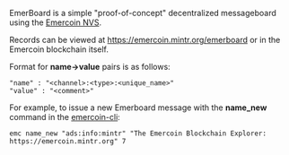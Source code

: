 EmerBoard is a simple "proof-of-concept" decentralized messageboard
using the [Emercoin NVS](Emercoin_NVS).

Records can be viewed at <https://emercoin.mintr.org/emerboard> or in
the Emercoin blockchain itself.

Format for **name-&gt;value** pairs is as follows:

    "name" : "<channel>:<type>:<unique_name>"
    "value" : "<comment>" 

For example, to issue a new Emerboard message with the **name\_new**
command in the [emercoin-cli](../Intro/Running_Emercoin#emercoin-cli):

    emc name_new "ads:info:mintr" "The Emercoin Blockchain Explorer: https://emercoin.mintr.org" 7
